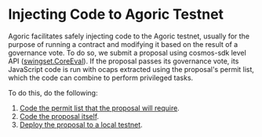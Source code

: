 # Injecting Code to Agoric Testnet

Agoric facilitates safely injecting code to the Agoric testnet, usually for the purpose of running a contract and modifying it based on the result of a governance vote. To do so, we submit a proposal using cosmos-sdk level API ([swingset.CoreEval](https://community.agoric.com/t/blder-dao-governance-using-arbitrary-code-injection-swingset-coreeval/99)). If the proposal passes its governance vote, its JavaScript code is run with ocaps extracted using the proposal's permit list, which the code can combine to perform privileged tasks.

To do this, do the following:

1. [Code the permit list that the proposal will require](./permissions.md).
2. [Code the proposal itself](./proposal.md).
3. [Deploy the proposal to a local testnet](./local-testnet.md).



